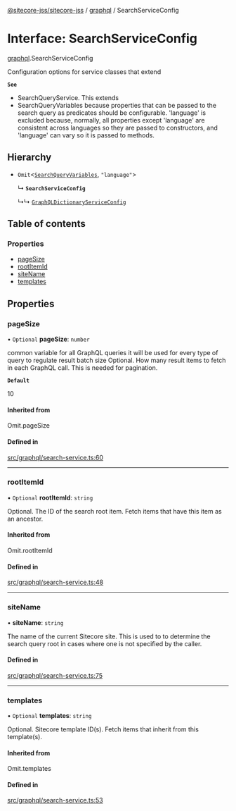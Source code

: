 [@sitecore-jss/sitecore-jss](../README.md) / [graphql](../modules/graphql.md) / SearchServiceConfig

# Interface: SearchServiceConfig

[graphql](../modules/graphql.md).SearchServiceConfig

Configuration options for service classes that extend

**`See`**

 - SearchQueryService.
This extends
 - SearchQueryVariables because properties that can be passed to the search query
as predicates should be configurable. 'language' is excluded because, normally, all properties
except 'language' are consistent across languages so they are passed to constructors, and
'language' can vary so it is passed to methods.

## Hierarchy

- `Omit`<[`SearchQueryVariables`](graphql.SearchQueryVariables.md), ``"language"``\>

  ↳ **`SearchServiceConfig`**

  ↳↳ [`GraphQLDictionaryServiceConfig`](i18n.GraphQLDictionaryServiceConfig.md)

## Table of contents

### Properties

- [pageSize](graphql.SearchServiceConfig.md#pagesize)
- [rootItemId](graphql.SearchServiceConfig.md#rootitemid)
- [siteName](graphql.SearchServiceConfig.md#sitename)
- [templates](graphql.SearchServiceConfig.md#templates)

## Properties

### pageSize

• `Optional` **pageSize**: `number`

common variable for all GraphQL queries
it will be used for every type of query to regulate result batch size
Optional. How many result items to fetch in each GraphQL call. This is needed for pagination.

**`Default`**

10

#### Inherited from

Omit.pageSize

#### Defined in

[src/graphql/search-service.ts:60](https://github.com/Sitecore/jss/blob/7657f7641/packages/sitecore-jss/src/graphql/search-service.ts#L60)

___

### rootItemId

• `Optional` **rootItemId**: `string`

Optional. The ID of the search root item. Fetch items that have this item as an ancestor.

#### Inherited from

Omit.rootItemId

#### Defined in

[src/graphql/search-service.ts:48](https://github.com/Sitecore/jss/blob/7657f7641/packages/sitecore-jss/src/graphql/search-service.ts#L48)

___

### siteName

• **siteName**: `string`

The name of the current Sitecore site. This is used to to determine the search query root
in cases where one is not specified by the caller.

#### Defined in

[src/graphql/search-service.ts:75](https://github.com/Sitecore/jss/blob/7657f7641/packages/sitecore-jss/src/graphql/search-service.ts#L75)

___

### templates

• `Optional` **templates**: `string`

Optional. Sitecore template ID(s). Fetch items that inherit from this template(s).

#### Inherited from

Omit.templates

#### Defined in

[src/graphql/search-service.ts:53](https://github.com/Sitecore/jss/blob/7657f7641/packages/sitecore-jss/src/graphql/search-service.ts#L53)
